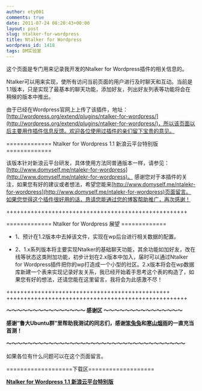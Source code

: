 ```yaml
---
author: ety001
comments: true
date: 2011-07-24 08:20:43+00:00
layout: post
slug: ntalker-for-wordpress
title: Ntalker for Wordpress
wordpress_id: 1418
tags: DM实验室
---
```


这个页面是专门用来记录我开发的Ntalker for Wordpress插件的相关信息的。

Ntalker可以用来实现，使所有访问当前页面的用户进行及时聊天和互动。当前是1.1版本，只是实现了最基本的聊天功能，添加好友，列出好友列表等功能将会在稍候的版本中推出。

由于已经在Wordpress官网上上传了该插件，地址：[http://wordpress.org/extend/plugins/ntalker-for-wordpress/](http://wordpress.org/extend/plugins/ntalker-for-wordpress/)，所以该页面以后主要用作插件信息反馈。欢迎各位使用过插件的亲们留下宝贵的意见。

============= Ntalker for Wordpress 1.1 新浪云平台特别版 =============

该版本针对新浪云平台研发，具体使用方法同普通版本一样，请参见：[http://www.domyself.me/ntalekr-for-wordpress](http://www.domyself.me/ntalekr-for-wordpress)。
感谢您对于本插件的关注，如果您有好的建议或者想法，希望您能来[http://www.domyself.me/ntalekr-for-wordpress](http://www.domyself.me/ntalekr-for-wordpress)页面留言。如果您觉得这个插件很好用的话，恳请您能通过您的博客帮助推广，再次感谢！

++++++++++++++++++++++++++++++++++++++++++++++++++++

============= Ntalker for Wordpress 展望 =============

  * 1、预计在1.2版本中去掉该文件，实现在wp后台进行相关数据的配置。


  * 2、1.x系列版本将主要实现Ntalker的基础聊天功能，其余功能如加好友，改在线等状态这类附加功能，初步计划在2.x版本中加入，届时可以通过Ntalker for Wordpress插件把你的wp打造成一个小型的社区。2.x版本将会在wp数据库新建一个表来实现记录好友关系，我已经开始着手思考这个表的构造了，如果您有好的想法，还请您能在这里留言，我将会为此感激不尽！


+++++++++++++++++++++++++++++++++++++++++++++++
++++++++++++++++++++++++++++++++++++++++++++++++++++

**～～～～～～～～～～～～～～～ 感谢区 ～～～～～～～～～～～～～～～**

**感谢“鲁大Ubuntu群”里帮助我测试的同志们，感谢[笨兔兔](http://www.bentutu.com)和[寒山烟雨](http://www.hsyyf.me/)的一直充当首测！**

**～～～～～～～～～～～～～～～～～～～～～～～～～～～～～～～～～～**

如果各位有什么问题可以在这个页面留言。

===================下载区===================

**[Ntalker for Wordpress 1.1 新浪云平台特别版](http://www.domyself.me/download/dmntalker1.1sae.zip)**

